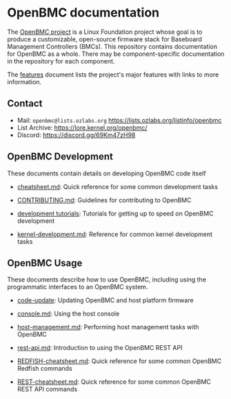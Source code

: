 # OpenBMC documentation

The [OpenBMC project](https://www.openbmc.org/) is a Linux Foundation project
whose goal is to produce a customizable, open-source firmware stack for
Baseboard Management Controllers (BMCs). This repository contains documentation
for OpenBMC as a whole. There may be component-specific documentation in the
repository for each component.

The [features](features.md) document lists the project's major features with
links to more information.

## Contact

- Mail: `openbmc@lists.ozlabs.org` <https://lists.ozlabs.org/listinfo/openbmc>
- List Archive: <https://lore.kernel.org/openbmc/>
- Discord: <https://discord.gg/69Km47zH98>

## OpenBMC Development

These documents contain details on developing OpenBMC code itself

- [cheatsheet.md](cheatsheet.md): Quick reference for some common development
  tasks

- [CONTRIBUTING.md](CONTRIBUTING.md): Guidelines for contributing to OpenBMC

- [development tutorials](development/README.md): Tutorials for getting up to
  speed on OpenBMC development

- [kernel-development.md](kernel-development.md): Reference for common kernel
  development tasks

## OpenBMC Usage

These documents describe how to use OpenBMC, including using the programmatic
interfaces to an OpenBMC system.

- [code-update](architecture/code-update): Updating OpenBMC and host platform
  firmware

- [console.md](console.md): Using the host console

- [host-management.md](host-management.md): Performing host management tasks
  with OpenBMC

- [rest-api.md](rest-api.md): Introduction to using the OpenBMC REST API

- [REDFISH-cheatsheet.md](REDFISH-cheatsheet.md): Quick reference for some
  common OpenBMC Redfish commands

- [REST-cheatsheet.md](REST-cheatsheet.md): Quick reference for some common
  OpenBMC REST API commands
